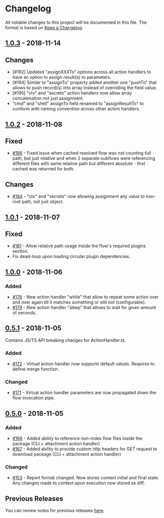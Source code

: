 # Changelog
All notable changes to this project will be documented in this file.
The format is based on [Keep a Changelog](https://keepachangelog.com/en/1.0.0/).

## [1.0.3](https://github.com/FireBlinkLTD/fbl/releases/tag/1.0.3) - 2018-11-14

## Changes

- [#192] Updated "assignXXXTo" options across all action handlers to have an option to assign result(s) to parameters.
- [#194] Similar to "assignTo" property added another one "pushTo" that allows to push record(s) into array instead of overriding the field value.
- [#195] "ctx" and "secrets" action handlers now allow array concatenation not just assignment.
- "cmd" and "shell" assignTo field renamed to "assignResultTo" to conform with naming convention across other action handlers.

## [1.0.2](https://github.com/FireBlinkLTD/fbl/releases/tag/1.0.2) - 2018-11-08

## Fixed

- [#186](https://github.com/FireBlinkLTD/fbl/issues/186) - Fixed issue when cached resolved flow was not counting full 
path, but just relative and when 2 separate subflows were referencing different files with same relative path but 
different absolute - first cached was returned for both.

## Changes

- [#184](https://github.com/FireBlinkLTD/fbl/issues/184) - "ctx" and "secrets" now allowing assignment any value to non-root path, not just object.

## [1.0.1](https://github.com/FireBlinkLTD/fbl/releases/tag/1.0.1) - 2018-11-07

## Fixed

- [#181](https://github.com/FireBlinkLTD/fbl/issues/181) - Allow relative path usage inside the flow's required plugins 
section.
- Fix dead-loop upon loading circular plugin dependencies.

## [1.0.0](https://github.com/FireBlinkLTD/fbl/releases/tag/1.0.0) - 2018-11-06

### Added

- [#178](https://github.com/FireBlinkLTD/fbl/issues/178) - New action handler "while" that allow to repeat some 
action over and over again till it matches something or still not (configurable).
- [#179](https://github.com/FireBlinkLTD/fbl/issues/179) - New action handler "sleep" that allows to wait for given 
amount of seconds.

## [0.5.1](https://github.com/FireBlinkLTD/fbl/releases/tag/0.5.1) - 2018-11-05

Contains JS/TS API breaking changes for ActionHandler.ts.

### Added

- [#172](https://github.com/FireBlinkLTD/fbl/issues/172) - Virtual action handler now supports default values. Requires
to define merge function.

### Changed

- [#171](https://github.com/FireBlinkLTD/fbl/issues/171) - Virtual action handler parameters are now propagated down the
flow invocation pipe. 

## [0.5.0](https://github.com/FireBlinkLTD/fbl/releases/tag/0.5.0) - 2018-11-05

### Added

- [#166](https://github.com/FireBlinkLTD/fbl/issues/166) - Added ability to reference non-index flow files inside the 
package (CLI + attachment action handler)
- [#167](https://github.com/FireBlinkLTD/fbl/issues/167) - Added ability to provide custom http headers for GET request
to download package (CLI + attachment action handler)

### Changed

- [#153](https://github.com/FireBlinkLTD/fbl/issues/153) - Report format changed. Now stores context initial and final
state. Any changes made to context upon execution now stored as diff.

## Previous Releases

You can review notes for previous releases [here](https://github.com/FireBlinkLTD/fbl/releases). 